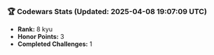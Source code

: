 ### 🏆 Codewars Stats (Updated: 2025-04-08 19:07:09 UTC)

- **Rank:** 8 kyu
- **Honor Points:** 3
- **Completed Challenges:** 1
